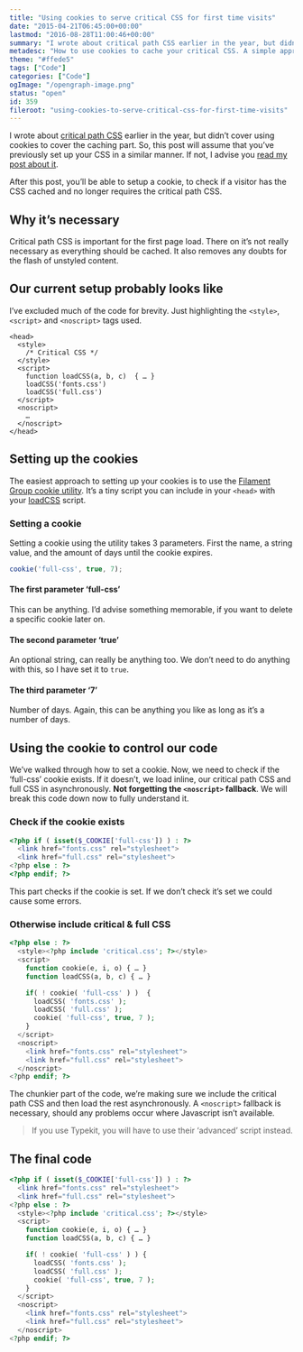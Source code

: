 ```yaml
---
title: "Using cookies to serve critical CSS for first time visits"
date: "2015-04-21T06:45:00+00:00"
lastmod: "2016-08-28T11:00:46+00:00"
summary: "I wrote about critical path CSS earlier in the year, but didn’t cover using cookies to cover the caching part. So, this post will assume that you’ve previously set up your CSS in a similar manner. If not, I advise you read my post about it.After this post, you’ll be able to setup a cookie, to check if a visitor has the CSS cached and no longer requires the critical path CSS."
metadesc: "How to use cookies to cache your critical CSS. A simple approach involving making your CSS asynchronous, applying a cookie and checking for it."
theme: "#ffede5"
tags: ["Code"]
categories: ["Code"]
ogImage: "/opengraph-image.png"
status: "open"
id: 359
fileroot: "using-cookies-to-serve-critical-css-for-first-time-visits"
---
```


I wrote about [critical path CSS](http://iamsteve.me/blog/entry/critical-asynchronous-css) earlier in the year, but didn’t cover using cookies to cover the caching part. So, this post will assume that you’ve previously set up your CSS in a similar manner. If not, I advise you [read my post about it](http://iamsteve.me/blog/entry/critical-asynchronous-css).

After this post, you’ll be able to setup a cookie, to check if a visitor has the CSS cached and no longer requires the critical path CSS.

## Why it’s necessary
Critical path CSS is important for the first page load. There on it’s not really necessary as everything should be cached. It also removes any doubts for the flash of unstyled content.

## Our current setup probably looks like
I’ve excluded much of the code for brevity. Just highlighting the `<style>`, `<script>` and `<noscript>` tags used.

```markup
<head>
  <style>
    /* Critical CSS */
  </style>
  <script>
    function loadCSS(a, b, c)  { … }
    loadCSS('fonts.css')
    loadCSS('full.css')
  </script>
  <noscript>
    …
  </noscript>
</head>
```

## Setting up the cookies
The easiest approach to setting up your cookies is to use the [Filament Group cookie utility](https://github.com/filamentgroup/cookie). It’s a tiny script you can include in your `<head>` with your [loadCSS](https://github.com/filamentgroup/loadCSS) script.

### Setting a cookie
Setting a cookie using the utility takes 3 parameters. First the name, a string value, and the amount of days until the cookie expires.

```javascript
cookie('full-css', true, 7);
```

#### The first parameter ‘full-css’
This can be anything. I’d advise something memorable, if you want to delete a specific cookie later on.

#### The second parameter ‘true’
An optional string, can really be anything too. We don’t need to do anything with this, so I have set it to `true`.

#### The third parameter ‘7’
Number of days. Again, this can be anything you like as long as it’s a number of days.

## Using the cookie to control our code
We’ve walked through how to set a cookie. Now, we need to check if the ‘full-css’ cookie exists. If it doesn’t, we load inline, our critical path CSS and full CSS in asynchronously. **Not forgetting the `<noscript>` fallback**.  We will break this code down now to fully understand it.

### Check if the cookie exists

```php
<?php if ( isset($_COOKIE['full-css']) ) : ?>
  <link href="fonts.css" rel="stylesheet">
  <link href="full.css" rel="stylesheet">
<?php else : ?>
<?php endif; ?>
```

This part checks if the cookie is set. If we don’t check it’s set we could cause some errors.

### Otherwise include critical & full CSS
```php
<?php else : ?>
  <style><?php include 'critical.css'; ?></style>
  <script>
    function cookie(e, i, o) { … }
    function loadCSS(a, b, c) { … }

    if( ! cookie( 'full-css' ) )  {
      loadCSS( 'fonts.css' );
      loadCSS( 'full.css' );
      cookie( 'full-css', true, 7 );
    }
  </script>
  <noscript>
    <link href="fonts.css" rel="stylesheet">
    <link href="full.css" rel="stylesheet">
  </noscript>
<?php endif; ?>
```

The chunkier part of the code, we’re making sure we include the critical path CSS and then load the rest asynchronously. A `<noscript>` fallback is necessary, should any problems occur where Javascript isn’t available.

> If you use Typekit, you will have to use their ‘advanced’ script instead.

## The final code
```php
<?php if ( isset($_COOKIE['full-css']) ) : ?>
  <link href="fonts.css" rel="stylesheet">
  <link href="full.css" rel="stylesheet">
<?php else : ?>
  <style><?php include 'critical.css'; ?></style>
  <script>
    function cookie(e, i, o) { … }
    function loadCSS(a, b, c) { … }

    if( ! cookie( 'full-css' ) ) {
      loadCSS( 'fonts.css' );
      loadCSS( 'full.css' );
      cookie( 'full-css', true, 7 );
    }
  </script>
  <noscript>
    <link href="fonts.css" rel="stylesheet">
    <link href="full.css" rel="stylesheet">
  </noscript>
<?php endif; ?>
```
